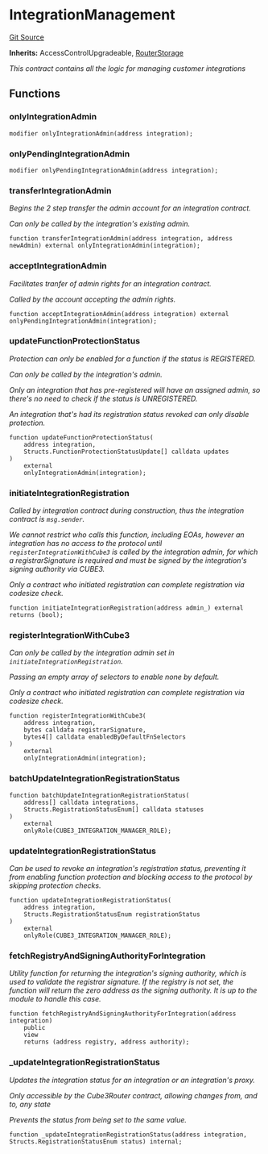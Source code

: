 # IntegrationManagement
[Git Source](https://github.com/cube-web3/protocol-core-solidity/blob/07ba602bddefe3eb8d740b07000837f7ec2fa9f5/src/abstracts/IntegrationManagement.sol)

**Inherits:**
AccessControlUpgradeable, [RouterStorage](/src/abstracts/RouterStorage.sol/abstract.RouterStorage.md)

*This contract contains all the logic for managing customer integrations*


## Functions
### onlyIntegrationAdmin


```solidity
modifier onlyIntegrationAdmin(address integration);
```

### onlyPendingIntegrationAdmin


```solidity
modifier onlyPendingIntegrationAdmin(address integration);
```

### transferIntegrationAdmin

*Begins the 2 step transfer the admin account for an integration contract.*

*Can only be called by the integration's existing admin.*


```solidity
function transferIntegrationAdmin(address integration, address newAdmin) external onlyIntegrationAdmin(integration);
```

### acceptIntegrationAdmin

*Facilitates tranfer of admin rights for an integration contract.*

*Called by the account accepting the admin rights.*


```solidity
function acceptIntegrationAdmin(address integration) external onlyPendingIntegrationAdmin(integration);
```

### updateFunctionProtectionStatus

*Protection can only be enabled for a function if the status is REGISTERED.*

*Can only be called by the integration's admin.*

*Only an integration that has pre-registered will have an assigned admin, so there's no
need to check if the status is UNREGISTERED.*

*An integration that's had its registration status revoked can only disable protection.*


```solidity
function updateFunctionProtectionStatus(
    address integration,
    Structs.FunctionProtectionStatusUpdate[] calldata updates
)
    external
    onlyIntegrationAdmin(integration);
```

### initiateIntegrationRegistration

*Called by integration contract during construction, thus the integration contract is `msg.sender`.*

*We cannot restrict who calls this function, including EOAs, however an integration has no
access to the protocol until `registerIntegrationWithCube3` is called by the integration admin, for
which a registrarSignature is required and must be signed by the integration's signing authority via CUBE3.*

*Only a contract who initiated registration can complete registration via codesize check.*


```solidity
function initiateIntegrationRegistration(address admin_) external returns (bool);
```

### registerIntegrationWithCube3

*Can only be called by the integration admin set in `initiateIntegrationRegistration`.*

*Passing an empty array of selectors to enable none by default.*

*Only a contract who initiated registration can complete registration via codesize check.*


```solidity
function registerIntegrationWithCube3(
    address integration,
    bytes calldata registrarSignature,
    bytes4[] calldata enabledByDefaultFnSelectors
)
    external
    onlyIntegrationAdmin(integration);
```

### batchUpdateIntegrationRegistrationStatus


```solidity
function batchUpdateIntegrationRegistrationStatus(
    address[] calldata integrations,
    Structs.RegistrationStatusEnum[] calldata statuses
)
    external
    onlyRole(CUBE3_INTEGRATION_MANAGER_ROLE);
```

### updateIntegrationRegistrationStatus

*Can be used to revoke an integration's registration status, preventing it from enabling function protection
and blocking access to the protocol by skipping protection checks.*


```solidity
function updateIntegrationRegistrationStatus(
    address integration,
    Structs.RegistrationStatusEnum registrationStatus
)
    external
    onlyRole(CUBE3_INTEGRATION_MANAGER_ROLE);
```

### fetchRegistryAndSigningAuthorityForIntegration

*Utility function for returning the integration's signing authority, which is used to validate
the registrar signature. If the registry is not set, the function will return the zero address as the signing
authority. It is up to the module to handle this case.*


```solidity
function fetchRegistryAndSigningAuthorityForIntegration(address integration)
    public
    view
    returns (address registry, address authority);
```

### _updateIntegrationRegistrationStatus

*Updates the integration status for an integration or an integration's proxy.*

*Only accessible by the Cube3Router contract, allowing changes from, and to, any state*

*Prevents the status from being set to the same value.*


```solidity
function _updateIntegrationRegistrationStatus(address integration, Structs.RegistrationStatusEnum status) internal;
```

